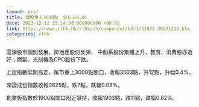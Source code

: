 ```yaml
---
layout: post
title: 滬股重上3000點　全日升0.4%
date: 2023-12-12 15:14:06.000000000 +08:00
link: https://news.rthk.hk/rthk/ch/component/k2/1731923-20231212.htm
categories: rthk
---
```


滬深股市個別發展，房地產股份反彈， 中船系股份集體上升，教育、消費股亦造好；燃氣、光刻機及CPO股份下跌。

上證指數低開高走，尾市重上3000點關口，收報3003點，升12點，升幅0.4%。

深證成份指數收報9625點，跌7點，跌幅0.08%。

創業板指數於1900點關口附近爭持，收報1903點，跌11點，跌幅0.62%。
